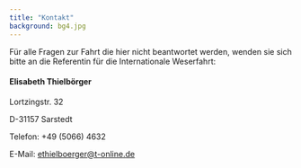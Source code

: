 ```yaml
---
title: "Kontakt"
background: bg4.jpg
---
```


Für alle Fragen zur Fahrt die hier nicht beantwortet werden, wenden sie sich bitte an die Referentin für die Internationale Weserfahrt: 

#### Elisabeth Thielbörger

Lortzingstr. 32

D-31157 Sarstedt

Telefon: +49 (5066) 4632

E-Mail: ethielboerger@t-online.de
